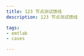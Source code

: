 ```yaml
---
title: 123 节点测试馈线
description: 123 节点测试馈线

tags:
- emtlab
- cases

---
```


<!-- import DocCardList from '@theme/DocCardList';

<DocCardList /> -->